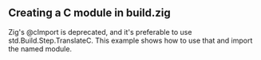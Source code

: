 ## Creating a C module in build.zig

Zig's @cImport is deprecated, and it's preferable to use std.Build.Step.TranslateC.  This example shows how to use that and import the named module.